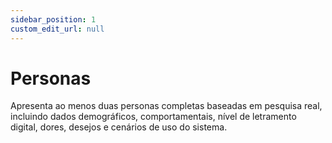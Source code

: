 ```yaml
---
sidebar_position: 1
custom_edit_url: null
---
```


# Personas

Apresenta ao menos duas personas completas baseadas em pesquisa real, incluindo dados demográficos, comportamentais, nível de letramento digital, dores, desejos e cenários de uso do sistema.

